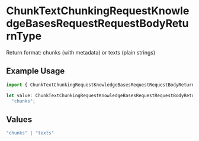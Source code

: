 # ChunkTextChunkingRequestKnowledgeBasesRequestRequestBodyReturnType

Return format: chunks (with metadata) or texts (plain strings)

## Example Usage

```typescript
import { ChunkTextChunkingRequestKnowledgeBasesRequestRequestBodyReturnType } from "@orq-ai/node/models/operations";

let value: ChunkTextChunkingRequestKnowledgeBasesRequestRequestBodyReturnType =
  "chunks";
```

## Values

```typescript
"chunks" | "texts"
```